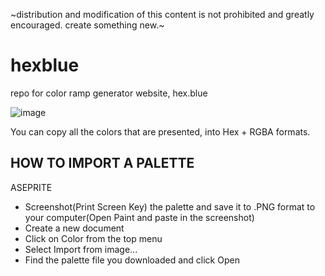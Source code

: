 ~distribution and modification of this content is not prohibited and greatly encouraged. create something new.~

# hexblue
repo for color ramp generator website, hex.blue

![image](https://github.com/calvinmorett/hexblue/assets/11654917/0a34d240-36e2-4f57-8f21-06844067d56c)

You can copy all the colors that are presented, into Hex + RGBA formats.

HOW TO IMPORT A PALETTE
----
ASEPRITE

- Screenshot(Print Screen Key) the palette and save it to .PNG format to your computer(Open Paint and paste in the screenshot)
- Create a new document
- Click on Color from the top menu
- Select Import from image...
- Find the palette file you downloaded and click Open
